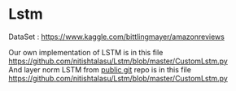 # Lstm
DataSet : https://www.kaggle.com/bittlingmayer/amazonreviews


Our own implementation of LSTM is in this file https://github.com/nitishtalasu/Lstm/blob/master/CustomLstm.py <br />
And layer norm LSTM from [public git](https://github.com/exe1023/LSTM_LN/blob/master/lstm.py "layerNorm") repo is in this file https://github.com/nitishtalasu/Lstm/blob/master/CustomLstm.py
